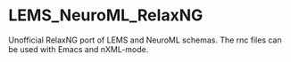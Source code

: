 LEMS_NeuroML_RelaxNG
====================

Unofficial RelaxNG port of LEMS and NeuroML schemas. The rnc files can be used with Emacs and nXML-mode.
